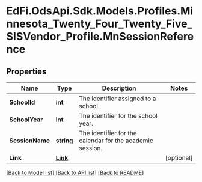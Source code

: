 # EdFi.OdsApi.Sdk.Models.Profiles.Minnesota_Twenty_Four_Twenty_Five_SISVendor_Profile.MnSessionReference

## Properties

Name | Type | Description | Notes
------------ | ------------- | ------------- | -------------
**SchoolId** | **int** | The identifier assigned to a school. | 
**SchoolYear** | **int** | The identifier for the school year. | 
**SessionName** | **string** | The identifier for the calendar for the academic session. | 
**Link** | [**Link**](Link.md) |  | [optional] 

[[Back to Model list]](../README.md#documentation-for-models) [[Back to API list]](../README.md#documentation-for-api-endpoints) [[Back to README]](../README.md)

